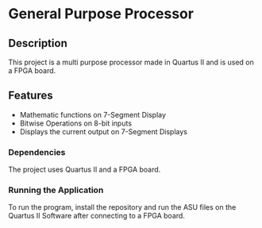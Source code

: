 # General Purpose Processor

## Description
This project is a multi purpose processor made in Quartus II and is used on a FPGA board.  

## Features
- Mathematic functions on 7-Segment Display
- Bitwise Operations on 8-bit inputs
- Displays the current output on 7-Segment Displays

### Dependencies
The project uses Quartus II and a FPGA board.

### Running the Application
To run the program, install the repository and run the ASU files on the Quartus II Software after connecting to a FPGA board. 
